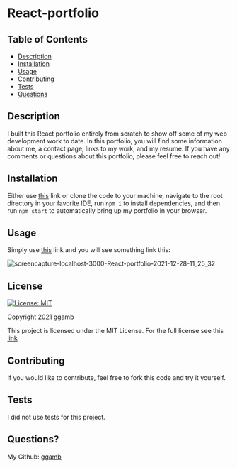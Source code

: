 # React-portfolio

## Table of Contents
* [Description](#description)
* [Installation](#installation)
* [Usage](#usage)
* [Contributing](#contributing)
* [Tests](#tests)
* [Questions](#questions)

## Description
I built this React portfolio entirely from scratch to show off some of my web development work to date. In this portfolio, you will find some information about me, a contact page, links to my work, and my resume. If you have any comments or questions about this portfolio, please feel free to reach out!

## Installation
Either use [this](https://ggamb.github.io/React-portfolio/) link or clone the code to your machine, navigate to the root directory in your favorite IDE, run `npm i` to install dependencies, and then run `npm start` to automatically bring up my portfolio in your browser.

## Usage
Simply use [this](ggamb.github.io/react-portfolio-ggamb/) link and you will see something link this: 

![screencapture-localhost-3000-React-portfolio-2021-12-28-11_25_32](https://user-images.githubusercontent.com/86434738/147586509-c2c3c916-8102-4347-82ff-b5a58597bd8e.jpg)


## License
[![License: MIT](https://img.shields.io/badge/License-MIT-red.svg)](https://opensource.org/licenses/MIT)

Copyright 2021 ggamb

This project is licensed under the MIT License. For the full license see this [link](https://opensource.org/licenses/MIT)

## Contributing

If you would like to contribute, feel free to fork this code and try it yourself.

## Tests
I did not use tests for this project.

## Questions?
My Github: [ggamb](https://github.com/ggamb)
